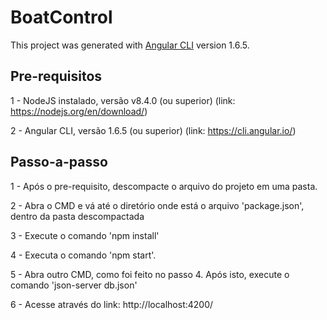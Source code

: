# BoatControl



This project was generated with [Angular CLI](https://github.com/angular/angular-cli) version 1.6.5.

## Pre-requisitos

1 - NodeJS instalado, versão v8.4.0 (ou superior) (link: https://nodejs.org/en/download/)

2 - Angular CLI, versão 1.6.5 (ou superior) (link: https://cli.angular.io/)

## Passo-a-passo

1 - Após o pre-requisito, descompacte o arquivo do projeto em uma pasta.

2 - Abra o CMD e vá até o diretório onde está o arquivo 'package.json', dentro da pasta descompactada

3 - Execute o comando 'npm install'

4 - Executa o comando 'npm start'.

5 - Abra outro CMD, como foi feito no passo 4. Após isto, execute o comando 'json-server db.json'

6 - Acesse através do link: http://localhost:4200/